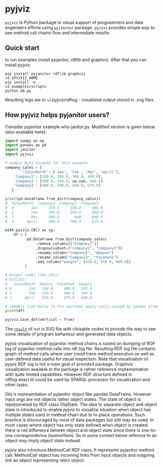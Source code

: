 # pyjviz

`pyjviz` is Python package to visual support of programmers and data engeneers efforts using `pyjanitor` package.
`pyjviz` provides simple way to see method call chains flow and intermidiate results.

## Quick start

to run examples install pyjanitor, rdflib and graphviz. After that you can install pyjviz:

```
pip install pyjanitor rdflib graphviz
cd $PYJVIZ_HOME
pip install -e .
cd examples/scripts
python a0.py
```

Resulting logs are in ~/.pyjviz/rdflog - visualized output stored in .svg files.

## How pyjviz helps pyjanitor users?

Consider pyjanitor example why-janitor.py. Modified version is given below (also avaliable here):

```python
import numpy as np
import pandas as pd
import janitor
import pyjviz

# Sample Data curated for this example
company_sales = {
        'SalesMonth': ['Jan', 'Feb', 'Mar', 'April'],
	'Company1': [150.0, 200.0, 300.0, 400.0],
	'Company2': [180.0, 250.0, np.nan, 500.0],
	'Company3': [400.0, 500.0, 600.0, 675.0]
   }

print(pd.DataFrame.from_dict(company_sales))
#  SalesMonth  Company1  Company2  Company3
#  0        Jan     150.0     180.0     400.0
#  1        Feb     200.0     250.0     500.0
#  2        Mar     300.0       NaN     600.0
#  3      April     400.0     500.0     675.0

with pyjviz.CB() as sg:
    df = (
          pd.DataFrame.from_dict(company_sales)
		      .remove_columns(["Company1"])
		      .dropna(subset=["Company2", "Company3"])
		      .rename_column("Company2", "Amazon")
		      .rename_column("Company3", "Facebook")
		      .add_column("Google", [450.0, 550.0, 800.0])
         )

# Output looks like this:
# Out[15]:
#   SalesMonth  Amazon  Facebook  Google
# 0        Jan   180.0     400.0   450.0
# 1        Feb   250.0     500.0   550.0
# 3      April   500.0     675.0   800.0

# comment line below to fix spurious apply calls caused by pandas printing implementation
print(df)

pyjviz.save_dot(vertical = True)
```

The [`result`][res] of run is SVG file with clickable nodes to provide the way to see some details of program behaviour and generated data objects.

[res]: https://asmirnov69.github.io/pyjviz-poc/docs/why-janitor.py.ttl.dot.svg

pyjviz visualization of pyjanitor method chains is based on dumping of RDF log of pyjanitor method calls into rdf log file. Resulting RDF log file contains graph of method calls where user could trace method execution as well as user-defined data useful for visual inspection. Note that visualisation of pyjviz RDF log is not a main goal of provided package. Graphviz visualization avaiable in the package is rather reference implementation with quite limited capablities. However RDF structure defined in rdflog.shacl.ttl could be used by SPARQL processor for visualization and other tasks.

Obj is representation of pyjanitor object like pandas DataFrame. However input args are not objects rather object states. The state of object is represeneted by RDF class ObjState. The idea to separate object and object state is introduced to enable pyjviz to visualize situation when object has mutliple states used in method chain due to in-place operations. Such practice is discouraged by most of data packages but still may be used. In most cases where object has only state defined when object is created there is not difference betwen object and object state since there is one-to-one correspondence (isomorfism). So in some context below refernce to an object may imply object state instead.

pyjviz also introduce MethodCall RDF class. It represents pyjanitor method call. MethodCall object has incoming links from input objects and outgoing link an object representing retirn object.


